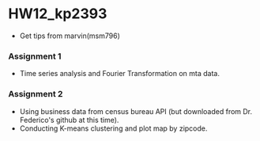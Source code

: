 # HW12_kp2393
* Get tips from marvin(msm796)

### Assignment 1
* Time series analysis and Fourier Transformation on mta data.


### Assignment 2

* Using business data from census bureau API (but downloaded from Dr. Federico's github at this time).
* Conducting K-means clustering and plot map by zipcode.